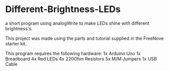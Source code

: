 # Different-Brightness-LEDs
a short program using analogWrite to make LEDs shine with different brightness's. 

This project was made using the parts and tutorial supplied in the FreeNove starter kit.

This program requires the following hardware:
1x Arduino Uno
1x Breadboard
4x Red LEDs
4x 220Ohm Resistors
5x M/M Jumpers
1x USB Cable
